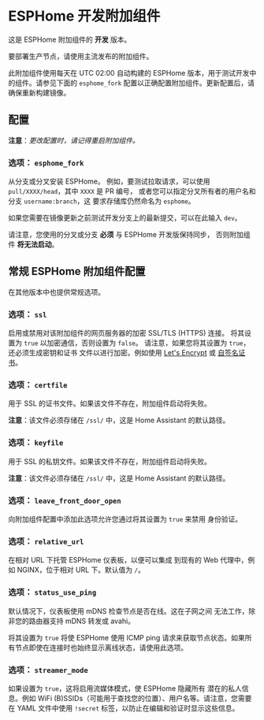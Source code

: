 # ESPHome 开发附加组件

这是 ESPHome 附加组件的 **开发** 版本。

要部署生产节点，请使用主流发布的附加组件。

此附加组件使用每天在 UTC 02:00 自动构建的 ESPHome 版本，用于测试开发中的组件。请参见下面的 `esphome_fork` 配置以正确配置附加组件。更新配置后，请确保重新构建镜像。

## 配置

**注意**：_更改配置时，请记得重启附加组件。_

### 选项： `esphome_fork`

从分支或分叉安装 ESPHome。
例如，要测试拉取请求，可以使用 `pull/XXXX/head`，其中 `XXXX` 是 PR 编号，
或者您可以指定分叉所有者的用户名和分支 `username:branch`，这
要求存储库仍然命名为 `esphome`。

如果您需要在镜像更新之前测试开发分支上的最新提交，可以在此输入 `dev`。

请注意，您使用的分叉或分支 **必须** 与 ESPHome 开发版保持同步，
否则附加组件 **将无法启动**。

## 常规 ESPHome 附加组件配置

在其他版本中也提供常规选项。

### 选项： `ssl`

启用或禁用对该附加组件的网页服务器的加密 SSL/TLS (HTTPS) 连接。
将其设置为 `true` 以加密通信，否则设置为 `false`。
请注意，如果您将其设置为 `true`，还必须生成密钥和证书
文件以进行加密。例如使用 [Let's Encrypt](https://www.home-assistant.io/addons/lets_encrypt/)
或 [自签名证书](https://www.home-assistant.io/docs/ecosystem/certificates/tls_self_signed_certificate/)。

### 选项： `certfile`

用于 SSL 的证书文件。如果该文件不存在，附加组件启动将失败。

**注意**：该文件必须存储在 `/ssl/` 中，这是 Home Assistant 的默认路径。

### 选项： `keyfile`

用于 SSL 的私钥文件。如果该文件不存在，附加组件启动将失败。

**注意**：该文件必须存储在 `/ssl/` 中，这是 Home Assistant 的默认路径。

### 选项： `leave_front_door_open`

向附加组件配置中添加此选项允许您通过将其设置为 `true` 来禁用
身份验证。

### 选项： `relative_url`

在相对 URL 下托管 ESPHome 仪表板，以便可以集成
到现有的 Web 代理中，例如 NGINX，位于相对 URL 下。默认值为 `/`。

### 选项： `status_use_ping`

默认情况下，仪表板使用 mDNS 检查节点是否在线。这在子网之间
无法工作，除非您的路由器支持 mDNS 转发或 avahi。

将其设置为 `true` 将使 ESPHome 使用 ICMP ping 请求来获取节点状态。如果所有节点即使在连接时也始终显示离线状态，请使用此选项。

### 选项： `streamer_mode`

如果设置为 `true`，这将启用流媒体模式，使 ESPHome 隐藏所有
潜在的私人信息。例如 WiFi (B)SSIDs（可能用于查找您的位置）、用户名等。请注意，您需要在 YAML 文件中使用
`!secret` 标签，以防止在编辑和验证时显示这些信息。